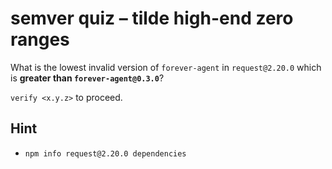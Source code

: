 # semver quiz – tilde high-end zero ranges

What is the lowest invalid version of `forever-agent` in
`request@2.20.0` which is **greater than `forever-agent@0.3.0`**?

`verify <x.y.z>` to proceed.

## Hint

* `npm info request@2.20.0 dependencies`
